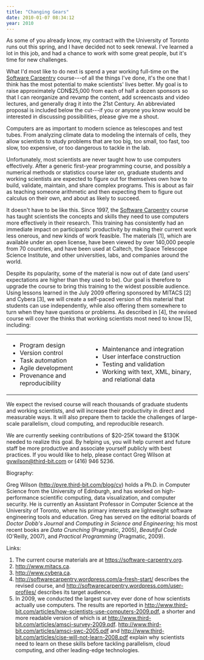 ```yaml
---
title: "Changing Gears"
date: 2010-01-07 08:34:12
year: 2010
---
```

As some of you already know, my contract with the University of Toronto runs out this spring, and I have decided not to seek renewal. I've learned a lot in this job, and had a chance to work with some great people, but it's time for new challenges.

What I'd most like to do next is spend a year working full-time on the <a href="https://software-carpentry.org">Software Carpentry</a> course---of all the things I've done, it's the one that I think has the most potential to make scientists' lives better. My goal is to raise approximately CDN$25,000 from each of half a dozen sponsors so that I can reorganize and revamp the content, add screencasts and video lectures, and generally drag it into the 21st Century. An abbreviated proposal is included below the cut---if you or anyone you know would be interested in discussing possibilities, please give me a shout.

<!--more-->

Computers are as important to modern science as telescopes and test tubes. From analyzing climate data to modeling the internals of cells, they allow scientists to study problems that are too big, too small, too fast, too slow, too expensive, or too dangerous to tackle in the lab.

Unfortunately, most scientists are never taught how to use computers effectively. After a generic first-year programming course, and possibly a numerical methods or statistics course later on, graduate students and working scientists are expected to figure out for themselves own how to build, validate, maintain, and share complex programs. This is about as fair as teaching someone arithmetic and then expecting them to figure out calculus on their own, and about as likely to succeed.

It doesn't have to be like this. Since 1997, the <a href="http://www.software-carpentry.org">Software Carpentry</a> course has taught scientists the concepts and skills they need to use computers more effectively in their research. This training has consistently had an immediate impact on participants' productivity by making their current work less onerous, and new kinds of work feasible. The materials [1], which are available under an open license, have been viewed by over 140,000 people from 70 countries, and have been used at Caltech, the Space Telescope Science Institute, and other universities, labs, and companies around the world.

Despite its popularity, some of the material is now out of date (and users' expectations are higher than they used to be). Our goal is therefore to upgrade the course to bring this training to the widest possible audience. Using lessons learned in the July 2009 offering sponsored by MITACS [2] and Cybera [3], we will create a self-paced version of this material that students can use independently, while also offering them somewhere to turn when they have questions or problems. As described in [4], the revised course will cover the thinks that working scientists most need to know [5], including:
<table border="0">
<tbody>
<tr>
<td>
<ul>
	<li>Program design</li>
	<li>Version control</li>
	<li>Task automation</li>
	<li>Agile development</li>
	<li>Provenance and reproducibility</li>
</ul>
</td>
<td>
<ul>
	<li>Maintenance and integration</li>
	<li>User interface construction</li>
	<li>Testing and validation</li>
	<li>Working with text, XML, binary,
and relational data</li>
</ul>
</td>
</tr>
</tbody></table>
We expect the revised course will reach thousands of graduate students and working scientists, and will increase their productivity in direct and measurable ways. It will also prepare them to tackle the challenges of large-scale parallelism, cloud computing, and reproducible research.

We are currently seeking contributions of $20-25K toward the $130K needed to realize this goal. By helping us, you will help current and future staff be more productive and associate yourself publicly with best practices. If you would like to help, please contact Greg Wilson at <a href="mailto:gvwilson@third-bit.com">gvwilson@third-bit.com</a> or (416) 946 5236.

Biography:

Greg Wilson (http://pyre.third-bit.com/blog/cv) holds a Ph.D. in Computer Science from the University of Edinburgh, and has worked on high-performance scientific computing, data visualization, and computer security. He is currently an Assistant Professor in Computer Science at the University of Toronto, where his primary interests are lightweight software engineering tools and education. Greg has served on the editorial boards of <em>Doctor Dobb's Journal</em> and <em>Computing in Science and Engineering</em>; his most recent books are <em>Data Crunching</em> (Pragmatic, 2005), <em>Beautiful Code</em> (O'Reilly, 2007), and <em>Practical Programming</em> (Pragmatic, 2009).

Links:
<ol>
	<li>The current course materials are at <a href="https://software-carpentry.org">https://software-carpentry.org</a>.</li>
	<li><a href="http://www.mitacs.ca">http://www.mitacs.ca</a>.</li>
	<li><a href="http://www.cybera.ca">http://www.cybera.ca</a>.</li>
	<li><a href="http://softwarecarpentry.wordpress.com/a-fresh-start/">http://softwarecarpentry.wordpress.com/a-fresh-start/</a> describes the revised course, and <a href="http://softwarecarpentry.wordpress.com/user-profiles/">http://softwarecarpentry.wordpress.com/user-profiles/</a> describes its target audience.</li>
	<li>In 2009, we conducted the largest survey ever done of how scientists actually use computers. The results are reported in <a href="http://www.third-bit.com/articles/how-scientists-use-computers-2009.pdf">http://www.third-bit.com/articles/how-scientists-use-computers-2009.pdf</a>, a shorter and more readable version of which is at <a href="http://www.third-bit.com/articles/amsci-survey-2009.pdf">http://www.third-bit.com/articles/amsci-survey-2009.pdf</a>. <a href="http://www.third-bit.com/articles/amsci-swc-2005.pdf">http://www.third-bit.com/articles/amsci-swc-2005.pdf</a> and <a href="http://www.third-bit.com/articles/cise-will-not-learn-2008.pdf">http://www.third-bit.com/articles/cise-will-not-learn-2008.pdf</a> explain why scientists need to learn on these skills before tackling parallelism, cloud computing, and other leading-edge technologies.</li>
</ol>
